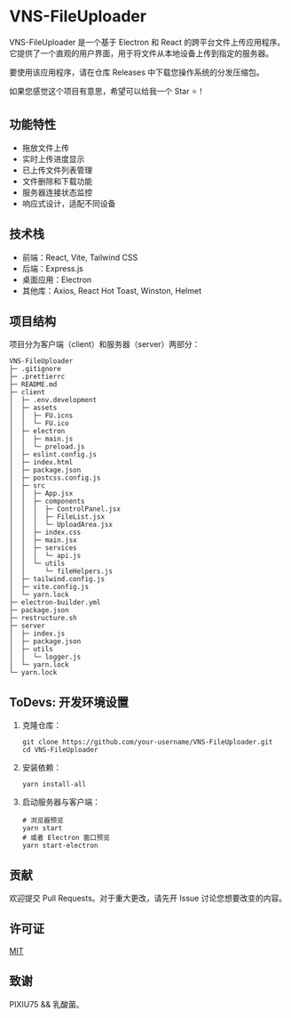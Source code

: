 # VNS-FileUploader

VNS-FileUploader 是一个基于 Electron 和 React 的跨平台文件上传应用程序。它提供了一个直观的用户界面，用于将文件从本地设备上传到指定的服务器。

要使用该应用程序，请在仓库 Releases 中下载您操作系统的分发压缩包。

如果您感觉这个项目有意思，希望可以给我一个 Star ⭐！

## 功能特性

- 拖放文件上传
- 实时上传进度显示
- 已上传文件列表管理
- 文件删除和下载功能
- 服务器连接状态监控
- 响应式设计，适配不同设备

## 技术栈

- 前端：React, Vite, Tailwind CSS
- 后端：Express.js
- 桌面应用：Electron
- 其他库：Axios, React Hot Toast, Winston, Helmet

## 项目结构

项目分为客户端（client）和服务器（server）两部分：

```
VNS-FileUploader
├─ .gitignore
├─ .prettierrc
├─ README.md
├─ client
│  ├─ .env.development
│  ├─ assets
│  │  ├─ FU.icns
│  │  └─ FU.ico
│  ├─ electron
│  │  ├─ main.js
│  │  └─ preload.js
│  ├─ eslint.config.js
│  ├─ index.html
│  ├─ package.json
│  ├─ postcss.config.js
│  ├─ src
│  │  ├─ App.jsx
│  │  ├─ components
│  │  │  ├─ ControlPanel.jsx
│  │  │  ├─ FileList.jsx
│  │  │  └─ UploadArea.jsx
│  │  ├─ index.css
│  │  ├─ main.jsx
│  │  ├─ services
│  │  │  └─ api.js
│  │  └─ utils
│  │     └─ fileHelpers.js
│  ├─ tailwind.config.js
│  ├─ vite.config.js
│  └─ yarn.lock
├─ electron-builder.yml
├─ package.json
├─ restructure.sh
├─ server
│  ├─ index.js
│  ├─ package.json
│  ├─ utils
│  │  └─ logger.js
│  └─ yarn.lock
└─ yarn.lock

```

## ToDevs: 开发环境设置

1. 克隆仓库：
   ```
   git clone https://github.com/your-username/VNS-FileUploader.git
   cd VNS-FileUploader
   ```

2. 安装依赖：
   ```
   yarn install-all
   ```

3. 启动服务器与客户端：
   ```
   # 浏览器预览
   yarn start
   # 或者 Electron 窗口预览
   yarn start-electron
   ```

## 贡献

欢迎提交 Pull Requests。对于重大更改，请先开 Issue 讨论您想要改变的内容。

## 许可证

[MIT](https://choosealicense.com/licenses/mit/)

## 致谢

PIXIU75 && 乳酸菌。
